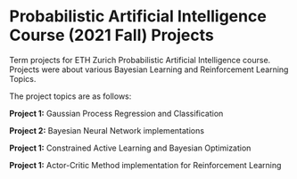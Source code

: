 # Probabilistic Artificial Intelligence Course (2021 Fall) Projects

Term projects for ETH Zurich Probabilistic Artificial Intelligence course. Projects were about various Bayesian Learning and Reinforcement Learning Topics.

The project topics are as follows:

**Project 1:** Gaussian Process Regression and Classification

**Project 2:** Bayesian Neural Network implementations

**Project 1:** Constrained Active Learning and Bayesian Optimization

**Project 1:** Actor-Critic Method implementation for Reinforcement Learning
